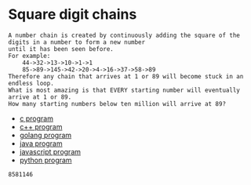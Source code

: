 # Square digit chains

```
A number chain is created by continuously adding the square of the digits in a number to form a new number
until it has been seen before.
For example:
    44->32->13->10->1->1
    85->89->145->42->20->4->16->37->58->89
Therefore any chain that arrives at 1 or 89 will become stuck in an endless loop.
What is most amazing is that EVERY starting number will eventually arrive at 1 or 89.
How many starting numbers below ten million will arrive at 89?
```

* [c program](Problem092.c)
* [c++ program](Problem092.cpp)
* [golang program](Problem092.go)
* [java program](Problem092.java)
* [javascript program](Problem092.js)
* [python program](Problem092.py)

```
8581146
```
